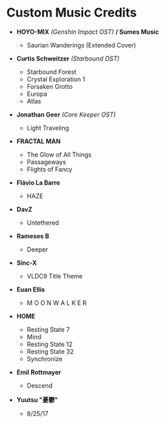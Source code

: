 # Custom Music Credits

* **HOYO-MIX** *(Genshin Impact OST)* **/ Sumes Music**
  - Saurian Wanderings (Extended Cover)

* **Curtis Schweitzer** *(Starbound OST)*
  - Starbound Forest
  - Crystal Exploration 1
  - Forsaken Grotto
  - Europa
  - Atlas


* **Jonathan Geer** *(Core Keeper OST)*
	- Light Traveling


* **FRACTAL MAN**
	- The Glow of All Things
	- Passageways
	- Flights of Fancy


* **Flávio La Barre**
	- HAZE


* **DavZ**
	- Untethered


* **Rameses B**
	- Deeper


* **Sinc-X**
	- VLDC9 Title Theme


* **Euan Ellis**
	- M O O N W A L K E R 


* **HOME**
	- Resting State 7
	- Mind
	- Resting State 12
	- Resting State 32
	- Synchronize


* **Emil Rottmayer**
	- Descend


* **Yuutsu "憂鬱"**
	- 8/25/17
